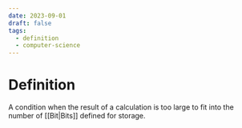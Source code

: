 ```yaml
---
date: 2023-09-01
draft: false
tags:
  - definition
  - computer-science
---
```

# Definition

A condition when the result of a calculation is too large to fit into the number of [[Bit|Bits]] defined for storage.